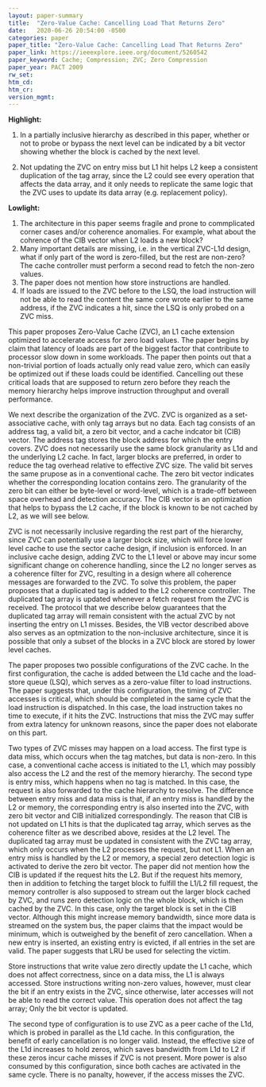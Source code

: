 ```yaml
---
layout: paper-summary
title:  "Zero-Value Cache: Cancelling Load That Returns Zero"
date:   2020-06-26 20:54:00 -0500
categories: paper
paper_title: "Zero-Value Cache: Cancelling Load That Returns Zero"
paper_link: https://ieeexplore.ieee.org/document/5260542
paper_keyword: Cache; Compression; ZVC; Zero Compression
paper_year: PACT 2009
rw_set:
htm_cd:
htm_cr:
version_mgmt:
---
```


**Highlight:**

1. In a partially inclusive hierarchy as described in this paper, whether or not to probe or bypass the next level
   can be indicated by a bit vector showing whether the block is cached by the next level.

2. Not updating the ZVC on entry miss but L1 hit helps L2 keep a consistent duplication of the tag array, since the L2
   could see every operation that affects the data array, and it only needs to replicate the same logic that the ZVC
   uses to update its data array (e.g. replacement policy).

**Lowlight:**

1. The architecture in this paper seems fragile and prone to commplicated corner cases and/or coherence anomalies.
   For example, what about the cohrence of the CIB vector when L2 loads a new block?
2. Many important details are missing, i.e. in the vertical ZVC-L1d design, what if only part of the word is zero-filled, 
   but the rest are non-zero? The cache controller must perform a second read to fetch the non-zero values.
3. The paper does not mention how store instructions are handled.
4. If loads are issued to the ZVC before to the LSQ, the load instruction will not be able to read the content the 
   same core wrote earlier to the same address, if the ZVC indicates a hit, since the LSQ is only probed on a ZVC miss.

This paper proposes Zero-Value Cache (ZVC), an L1 cache extension optimized to accelerate access for zero load values. 
The paper begins by claim that latency of loads are part of the biggest factor that contribute to processor slow down
in some workloads. The paper then points out that a non-trivial portion of loads actually only read value zero, which can
easily be optimized out if these loads could be identified. Cancelling out these critical loads that are supposed to
return zero before they reach the memory hierarchy helps improve instruction throughput and overall performance.

We next describe the organization of the ZVC. ZVC is organized as a set-associative cache, with only tag arrays but no
data. Each tag consists of an address tag, a valid bit, a zero bit vector, and a cache indcator bit (CIB) vector.
The address tag stores the block address for which the entry covers. ZVC does not necessarily use the same block
granularity as L1d and the underlying L2 cache. In fact, larger blocks are preferred, in order to reduce the tag overhead 
relative to effective ZVC size. The valid bit serves the same prupose as in a conventional cache. The zero bit vector 
indicates whether the corresponding location contains zero. The granularity of the zero bit can either be byte-level
or word-level, which is a trade-off between space overhead and detection accuracy. The CIB vector is an optimization
that helps to bypass the L2 cache, if the block is known to be not cached by L2, as we will see below.

ZVC is not necessarily inclusive regarding the rest part of the hierarchy, since ZVC can potentially use a larger block
size, which will force lower level cache to use the sector cache design, if inclusion is enforced. 
In an inclusive cache design, adding ZVC to the L1 level or above may incur some significant change on coherence handling, 
since the L2 no longer serves as a coherence filter for ZVC, resulting in a design where all coherence messages are 
forwarded to the ZVC. 
To solve this problem, the paper proposes that a duplicated tag is added to the L2 coherence controller. The duplicated 
tag array is updated whenever a fetch request from the ZVC is received. The protocol that we describe below guarantees 
that the duplicated tag array will remain consistent with the actual ZVC by not inserting the entry on L1 misses. Besides, 
the VIB vector described above also serves as an optmization to the non-inclusive architecture, since it is possible that 
only a subset of the blocks in a ZVC block are stored by lower level caches.

The paper proposes two possible configurations of the ZVC cache. In the first configuration, the cache is added between
the L1d cache and the load-store queue (LSQ), which serves as a zero-value filter to load instructions. The paper 
suggests that, under this configuration, the timing of ZVC accesses is critical, which should be completed in the same 
cycle that the load instruction is dispatched. In this case, the load instruction takes no time to execute, if it hits
the ZVC. Instructions that miss the ZVC may suffer from extra latency for unknown reasons, since the paper does not
elaborate on this part. 

Two types of ZVC misses may happen on a load access. The first type is data miss, which occurs when the tag matches,
but data is non-zero. In this case, a conventional cache access is initiated to the L1, which may possibly also 
access the L2 and the rest of the memory hierarchy. The second type is entry miss, which happens when no tag is matched.
In this case, the request is also forwarded to the cache hierarchy to resolve. The difference between entry miss
and data miss is that, if an entry miss is handled by the L2 or memory, the corresponding entry is also inserted into
the ZVC, with zero bit vector and CIB initialized correspondingly. The reason that CIB is not updated on L1 hits is 
that the duplicated tag array, which serves as the coherence filter as we described above, resides at the L2 level.
The duplicated tag array must be updated in consistent with the ZVC tag array, which only occurs when the L2 processes
the request, but not L1.
When an entry miss is handled by the L2 or memory, a special zero detection logic is activated to derive the zero bit 
vector. The paper did not mention how the CIB is updated if the request hits the L2. But if the request hits memory,
then in addition to fetching the target block to fulfill the L1/L2 fill request, the memory controller is also supposed 
to stream out the larger block cached by ZVC, and runs zero detection logic on the whole block, which is then
cached by the ZVC. In this case, only the target block is set in the CIB vector.
Although this might increase memory bandwidth, since more data is streamed on the system bus, the paper claims that the
impact would be minimum, which is outweighed by the benefit of zero cancellation.
When a new entry is inserted, an existing entry is evicted, if all entries in the set are valid. The paper suggests that
LRU be used for selecting the victim.

Store instructions that write value zero directly update the L1 cache, which does not affect correctness, since on a data 
miss, the L1 is always accessed. Store instructions writing non-zero values, however, must clear the bit if an entry
exists in the ZVC, since otherwise, later accesses will not be able to read the correct value. This operation does not 
affect the tag array; Only the bit vector is updated.

The second type of configuration is to use ZVC as a peer cache of the L1d, which is probed in parallel as the L1d cache.
In this configuration, the benefit of early cancellation is no longer valid. Instead, the effective size of the L1d
increases to hold zeros, which saves bandwidth from L1d to L2 if these zeros incur cache misses if ZVC is not present.
More power is also consumed by this configuration, since both caches are activated in the same cycle. There is no panalty,
however, if the access misses the ZVC.
